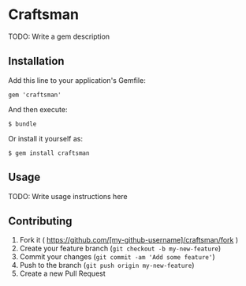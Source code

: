 # Craftsman

TODO: Write a gem description

## Installation

Add this line to your application's Gemfile:

    gem 'craftsman'

And then execute:

    $ bundle

Or install it yourself as:

    $ gem install craftsman

## Usage

TODO: Write usage instructions here

## Contributing

1. Fork it ( https://github.com/[my-github-username]/craftsman/fork )
2. Create your feature branch (`git checkout -b my-new-feature`)
3. Commit your changes (`git commit -am 'Add some feature'`)
4. Push to the branch (`git push origin my-new-feature`)
5. Create a new Pull Request
